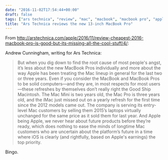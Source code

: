 ```yaml
---
date: "2016-11-02T17:54:44+00:00"
draft: false
tags: ["ars technica", "review", "mac", "macbook", "macbook pro", "apple", "laptop", "notebook"]
title: "Ars Technica reviews the new 13-inch MacBook Pro"
---
```

From http://arstechnica.com/apple/2016/11/review-cheapest-2016-macbook-pro-is-good-but-its-missing-all-the-cool-stuff/4/:

Andrew Cunningham, writing for Ars Technica:

>But when you dig down to find the root cause of most people's angst, it’s less about the new MacBook Pros individually and more about the way Apple has been treating the Mac lineup in general for the last two or three years. Even if you consider the MacBook and MacBook Pros to be solid computers—and they are, in most respects for most users—these refreshes by themselves don’t really right the Good Ship Macintosh. The Mac Mini is two years old, the Mac Pro is three years old, and the iMac just missed out on a yearly refresh for the first time since the 2012 models came out. The company is serving its entry-level Mac customers by selling them 2015’s laptops virtually unchanged for the same price as it sold them for last year. And Apple being Apple, we never hear about future products before they’re ready, which does nothing to ease the minds of longtime Mac customers who are uncertain about the platform’s future in a time where iOS is clearly (and rightfully, based on Apple's earnings) the top priority.

Bingo.
